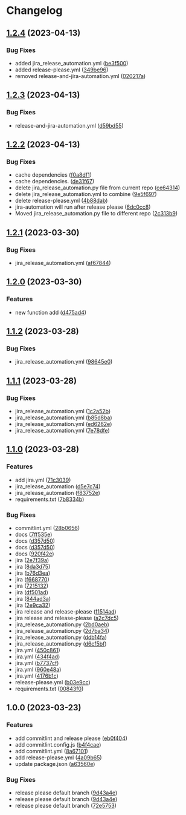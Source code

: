 # Changelog

## [1.2.4](https://github.com/Devamparikh/Youtube-Clone/compare/v1.2.3...v1.2.4) (2023-04-13)


### Bug Fixes

* added jira_release_automation.yml ([be3f500](https://github.com/Devamparikh/Youtube-Clone/commit/be3f500b69b31641e2d6a018324df5c17f941f6c))
* added release-please.yml ([349be96](https://github.com/Devamparikh/Youtube-Clone/commit/349be96c5931b0d0a09d8ea1590e44a13b611ea2))
* removed release-and-jira-automation.yml ([020217a](https://github.com/Devamparikh/Youtube-Clone/commit/020217a18feaac3d2ef92bbfcfe9bdcab22e5fb7))

## [1.2.3](https://github.com/Devamparikh/Youtube-Clone/compare/v1.2.2...v1.2.3) (2023-04-13)


### Bug Fixes

* release-and-jira-automation.yml ([d59bd55](https://github.com/Devamparikh/Youtube-Clone/commit/d59bd5513a4f0bb68ac925bdcdc4451eff93cb66))

## [1.2.2](https://github.com/Devamparikh/Youtube-Clone/compare/v1.2.1...v1.2.2) (2023-04-13)


### Bug Fixes

* cache dependencies ([f0a8df1](https://github.com/Devamparikh/Youtube-Clone/commit/f0a8df17a5e6dd7dd30a7fcb93567453f9be9653))
* cache dependencies. ([de31f67](https://github.com/Devamparikh/Youtube-Clone/commit/de31f67e5eca5cc055f2029a908f9355c9284492))
* delete  jira_release_automation.py file from current repo ([ce64314](https://github.com/Devamparikh/Youtube-Clone/commit/ce64314dea526123169c7b0383e280678c0d27c0))
* delete jira_release_automation.yml to combine ([9e5f697](https://github.com/Devamparikh/Youtube-Clone/commit/9e5f697d281ad4a906175ea06d05ba4e9841545d))
* delete release-please.yml ([4b88dab](https://github.com/Devamparikh/Youtube-Clone/commit/4b88dab5ca2f019deab1bfa3b36833e15d79418e))
* jira-automation will run after release please ([6dc0cc8](https://github.com/Devamparikh/Youtube-Clone/commit/6dc0cc85267d9f03d836b17c1535896b6a9f8a48))
* Moved jira_release_automation.py file to different repo ([2c313b9](https://github.com/Devamparikh/Youtube-Clone/commit/2c313b9c4ed16c778af9adad49676a02788a43f1))

## [1.2.1](https://github.com/Devamparikh/Youtube-Clone/compare/v1.2.0...v1.2.1) (2023-03-30)


### Bug Fixes

* jira_release_automation.yml ([af67844](https://github.com/Devamparikh/Youtube-Clone/commit/af678440254a6115597dd4b36e817919111e71fc))

## [1.2.0](https://github.com/Devamparikh/Youtube-Clone/compare/v1.1.2...v1.2.0) (2023-03-30)


### Features

* new function add ([d475ad4](https://github.com/Devamparikh/Youtube-Clone/commit/d475ad406b7767f965b7e36f0864016646da61c9))

## [1.1.2](https://github.com/Devamparikh/Youtube-Clone/compare/v1.1.1...v1.1.2) (2023-03-28)


### Bug Fixes

* jira_release_automation.yml ([98645e0](https://github.com/Devamparikh/Youtube-Clone/commit/98645e0a48eda59b12621d2c9590942998b1fb79))

## [1.1.1](https://github.com/Devamparikh/Youtube-Clone/compare/v1.1.0...v1.1.1) (2023-03-28)


### Bug Fixes

* jira_release_automation.yml ([1c2a52b](https://github.com/Devamparikh/Youtube-Clone/commit/1c2a52be2da83d001d575d8696644e84219e6433))
* jira_release_automation.yml ([b85d8ba](https://github.com/Devamparikh/Youtube-Clone/commit/b85d8ba9daa6bd0674b226c6b3c4c9e82a33f726))
* jira_release_automation.yml ([ed6262e](https://github.com/Devamparikh/Youtube-Clone/commit/ed6262e45fc6b9a36eab088f602c12de7a3b464e))
* jira_release_automation.yml ([7e78dfe](https://github.com/Devamparikh/Youtube-Clone/commit/7e78dfeb801d621a447f2a7e78c2f281c7551c3a))

## [1.1.0](https://github.com/Devamparikh/Youtube-Clone/compare/v1.0.0...v1.1.0) (2023-03-28)


### Features

* add jira.yml ([71c3039](https://github.com/Devamparikh/Youtube-Clone/commit/71c30390317d1b8590e11fc652cecfc8e181aa9d))
* jira_release_automation ([d5e7c74](https://github.com/Devamparikh/Youtube-Clone/commit/d5e7c74bc170dda68a803e8e0c5b812515dcce16))
* jira_release_automation ([f83752e](https://github.com/Devamparikh/Youtube-Clone/commit/f83752ec9582806d85a58a1bcfffe69c0e3a6233))
* requirements.txt ([7b8334b](https://github.com/Devamparikh/Youtube-Clone/commit/7b8334b1239ade5ed82235675666eccd39ae0d6c))


### Bug Fixes

* commitlint.yml ([28b0656](https://github.com/Devamparikh/Youtube-Clone/commit/28b06562299a2c8cad1399b1280f96bd64723f98))
* docs ([7ff535e](https://github.com/Devamparikh/Youtube-Clone/commit/7ff535e54c7490658ff3299ed637948abfb0088b))
* docs ([d357d50](https://github.com/Devamparikh/Youtube-Clone/commit/d357d500acc6d16e6a03fb20bee36912fd8fedc1))
* docs ([d357d50](https://github.com/Devamparikh/Youtube-Clone/commit/d357d500acc6d16e6a03fb20bee36912fd8fedc1))
* docs ([920f42e](https://github.com/Devamparikh/Youtube-Clone/commit/920f42e6800593c07520edd6123521d3f014cb1f))
* jira ([2e7f39a](https://github.com/Devamparikh/Youtube-Clone/commit/2e7f39ad93b1b1b72188c8c070053e52c46925f8))
* jira ([8da3d75](https://github.com/Devamparikh/Youtube-Clone/commit/8da3d75d9c6d31d40bdf68f18f672b2ca44c90d5))
* jira ([b76d3ea](https://github.com/Devamparikh/Youtube-Clone/commit/b76d3ea942531d1a83b92b9e562d2711857eb9e3))
* jira ([f668770](https://github.com/Devamparikh/Youtube-Clone/commit/f66877033c46569d95f2b73a55aa14f6224884d5))
* jira ([7215132](https://github.com/Devamparikh/Youtube-Clone/commit/7215132307180e9fa506999f06fab148777dedf7))
* jira ([df501ad](https://github.com/Devamparikh/Youtube-Clone/commit/df501adb982691c2113d74e2dc5e3df840b388f1))
* jira ([844ad3a](https://github.com/Devamparikh/Youtube-Clone/commit/844ad3aecc4de1ee8562324aa2cc87321b34e821))
* jira ([2e9ca32](https://github.com/Devamparikh/Youtube-Clone/commit/2e9ca32e6775535463ff6a11fddafea7aebb5334))
* jira release and release-please ([f1514ad](https://github.com/Devamparikh/Youtube-Clone/commit/f1514ad816243ced6ddcea64bd56ddf0ecd5daad))
* jira release and release-please ([a2c7dc5](https://github.com/Devamparikh/Youtube-Clone/commit/a2c7dc57f1514d08b6235f0be1a78a7616d0e627))
* jira_release_automation.py ([2bd0aeb](https://github.com/Devamparikh/Youtube-Clone/commit/2bd0aeba07546f3af8aafa1bfbba09d31efa015f))
* jira_release_automation.py ([2d7ba34](https://github.com/Devamparikh/Youtube-Clone/commit/2d7ba34a6d42e8d4cd62b23c4ad754e5fe4a57f9))
* jira_release_automation.py ([ddb14fa](https://github.com/Devamparikh/Youtube-Clone/commit/ddb14fa142a3e8ad20fb75f9a800b74f64cff5f8))
* jira_release_automation.py ([d6cf5bf](https://github.com/Devamparikh/Youtube-Clone/commit/d6cf5bfe6efaab09752fbbc49a062f370c4b8974))
* jira.yml ([450c861](https://github.com/Devamparikh/Youtube-Clone/commit/450c8618353b80aa7ce8fc6038f708f3e017f51b))
* jira.yml ([434f4ad](https://github.com/Devamparikh/Youtube-Clone/commit/434f4ada62b641a7eade2ea79c8bf8d2251bfdfb))
* jira.yml ([b7737cf](https://github.com/Devamparikh/Youtube-Clone/commit/b7737cfaf50b76e527d0737a44c7678c5ce2eb99))
* jira.yml ([960e48a](https://github.com/Devamparikh/Youtube-Clone/commit/960e48acd40e9fad3e45b8e80ac358b1efb087a1))
* jira.yml ([4176b1c](https://github.com/Devamparikh/Youtube-Clone/commit/4176b1c6b6cf64b1bca46e83257b1f4b22a7a063))
* release-please.yml ([b03e9cc](https://github.com/Devamparikh/Youtube-Clone/commit/b03e9cc1631b80029fdb7a932bef91e345eb9b6d))
* requirements.txt ([00843f0](https://github.com/Devamparikh/Youtube-Clone/commit/00843f02ffffdc493428dec49ef211a2e73bdc87))

## 1.0.0 (2023-03-23)


### Features

* add commitlint and release please ([eb0f404](https://github.com/Devamparikh/Youtube-Clone/commit/eb0f404d67d49adfe7de845a8341c0247503357e))
* add commitlint.config.js ([b4f4cae](https://github.com/Devamparikh/Youtube-Clone/commit/b4f4cae9c33cadf3bbba6f491731742415d877ba))
* add commitlint.yml ([8a67101](https://github.com/Devamparikh/Youtube-Clone/commit/8a67101aed14eeca788799231ff4f8c6bc080147))
* add release-please.yml ([4a09b65](https://github.com/Devamparikh/Youtube-Clone/commit/4a09b65219a630ed8286938676525be89ea54740))
* update package.json ([a63560e](https://github.com/Devamparikh/Youtube-Clone/commit/a63560e6d3c6dc9763605c14a94f5bb35cd8d3b9))


### Bug Fixes

* release please default branch ([9d43a4e](https://github.com/Devamparikh/Youtube-Clone/commit/9d43a4e6cbe4a8ee86cf1afb462a345ae74b3cb3))
* release please default branch ([9d43a4e](https://github.com/Devamparikh/Youtube-Clone/commit/9d43a4e6cbe4a8ee86cf1afb462a345ae74b3cb3))
* release please default branch ([72e5753](https://github.com/Devamparikh/Youtube-Clone/commit/72e5753c7fafc0e4e4c44948c747366bac8eb3f6))
